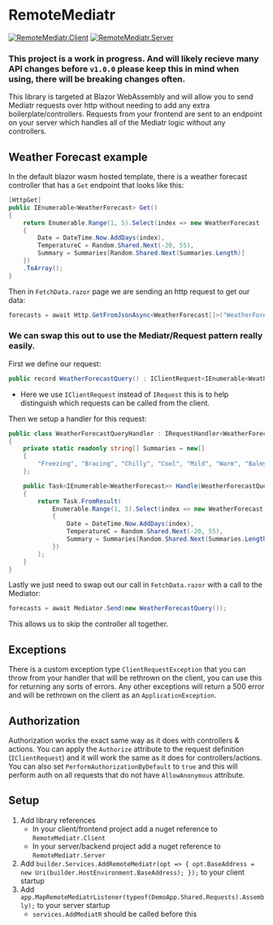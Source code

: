 # RemoteMediatr
[![RemoteMediatr.Client](https://img.shields.io/nuget/v/RemoteMediatr.Client?label=RemoteMediatr.Client)](https://www.nuget.org/packages/RemoteMediatr.Client/)
[![RemoteMediatr.Server](https://img.shields.io/nuget/v/RemoteMediatr.Server?label=RemoteMediatr.Server)](https://www.nuget.org/packages/RemoteMediatr.Server/)


### This project is a work in progress. And will likely recieve many API changes before `v1.0.0` please keep this in mind when using, there will be breaking changes often.

This library is targeted at Blazor WebAssembly and will allow you to send Mediatr requests over http without needing to add any extra boilerplate/controllers.
Requests from your frontend are sent to an endpoint on your server which handles all of the Mediatr logic without any controllers.

## Weather Forecast example
In the default blazor wasm hosted template, there is a weather forecast controller that has a `Get` endpoint that looks like this:
```c#
[HttpGet]
public IEnumerable<WeatherForecast> Get()
{
    return Enumerable.Range(1, 5).Select(index => new WeatherForecast
    {
        Date = DateTime.Now.AddDays(index),
        TemperatureC = Random.Shared.Next(-20, 55),
        Summary = Summaries[Random.Shared.Next(Summaries.Length)]
    })
    .ToArray();
}
```

Then in `FetchData.razor` page we are sending an http request to get our data:
```c#
forecasts = await Http.GetFromJsonAsync<WeatherForecast[]>("WeatherForecast");
```


### We can swap this out to use the Mediatr/Request pattern really easily.
First we define our request:
```c#
public record WeatherForecastQuery() : IClientRequest<IEnumerable<WeatherForecast>>;
```
- Here we use `IClientRequest` instead of `IRequest` this is to help distinguish which requests can be called from the client.

Then we setup a handler for this request:
```c#
public class WeatherForecastQueryHandler : IRequestHandler<WeatherForecastQuery, IEnumerable<WeatherForecast>>
{
    private static readonly string[] Summaries = new[]
    {
        "Freezing", "Bracing", "Chilly", "Cool", "Mild", "Warm", "Balmy", "Hot", "Sweltering", "Scorching"
    };

    public Task<IEnumerable<WeatherForecast>> Handle(WeatherForecastQuery request, CancellationToken cancellationToken)
    {
        return Task.FromResult(
            Enumerable.Range(1, 5).Select(index => new WeatherForecast
            {
                Date = DateTime.Now.AddDays(index),
                TemperatureC = Random.Shared.Next(-20, 55),
                Summary = Summaries[Random.Shared.Next(Summaries.Length)]
            })
        );
    }
}
```

Lastly we just need to swap out our call in `FetchData.razor` with a call to the Mediator:
```c#
forecasts = await Mediator.Send(new WeatherForecastQuery());
```

This allows us to skip the controller all together.

## Exceptions
There is a custom exception type `ClientRequestException` that you can throw from your handler that will be rethrown on the client, you can use this for returning any sorts of errors.
Any other exceptions will return a 500 error and will be rethrown on the client as an `ApplicationException`.

## Authorization
Authorization works the exact same way as it does with controllers & actions.
You can apply the `Authorize` attribute to the request definition (`IClientRequest`) and it will work the same as it does for controllers/actions.
You can also set `PerformAuthorizationByDefault` to `true` and this will perform auth on all requests that do not have `AllowAnonymous` attribute.

## Setup
1. Add library references
    - In your client/frontend project add a nuget reference to `RemoteMediatr.Client`
    - In your server/backend project add a nuget reference to `RemoteMediatr.Server`
2. Add `builder.Services.AddRemoteMediatr(opt => { opt.BaseAddress = new Uri(builder.HostEnvironment.BaseAddress); });` to your client startup
3. Add `app.MapRemoteMediatrListener(typeof(DemoApp.Shared.Requests).Assembly);` to your server startup
    - `services.AddMediatR` should be called before this
